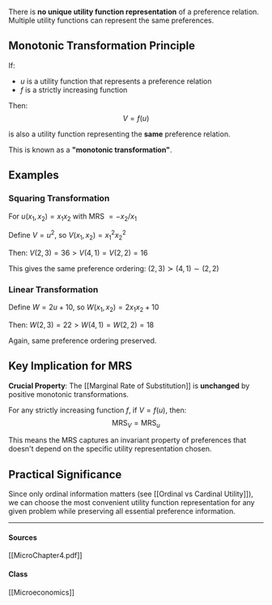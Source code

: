 There is **no unique utility function representation** of a preference relation. Multiple utility functions can represent the same preferences.

## Monotonic Transformation Principle

If:
- $u$ is a utility function that represents a preference relation
- $f$ is a strictly increasing function

Then: $$V = f(u)$$

is also a utility function representing the **same** preference relation.

This is known as a **"monotonic transformation"**.

## Examples

### Squaring Transformation
For $u(x_1, x_2) = x_1 x_2$ with MRS $= -x_2/x_1$

Define $V = u^2$, so $V(x_1, x_2) = x_1^2 x_2^2$

Then: $V(2,3) = 36 > V(4,1) = V(2,2) = 16$

This gives the same preference ordering: $(2,3) \succ (4,1) \sim (2,2)$

### Linear Transformation  
Define $W = 2u + 10$, so $W(x_1, x_2) = 2x_1 x_2 + 10$

Then: $W(2,3) = 22 > W(4,1) = W(2,2) = 18$

Again, same preference ordering preserved.

## Key Implication for MRS

**Crucial Property**: The [[Marginal Rate of Substitution]] is **unchanged** by positive monotonic transformations.

For any strictly increasing function $f$, if $V = f(u)$, then:
$$\text{MRS}_V = \text{MRS}_u$$

This means the MRS captures an invariant property of preferences that doesn't depend on the specific utility representation chosen.

## Practical Significance

Since only ordinal information matters (see [[Ordinal vs Cardinal Utility]]), we can choose the most convenient utility function representation for any given problem while preserving all essential preference information.

---
#### Sources
[[MicroChapter4.pdf]]
#### Class
[[Microeconomics]]
